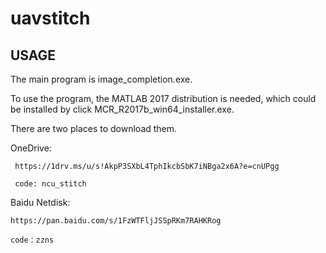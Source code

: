 # uavstitch

## USAGE

The main program is image_completion.exe.

To use the program, the MATLAB 2017 distribution is needed, which could be installed by click MCR_R2017b_win64_installer.exe.

There are two places to download them.

OneDrive: 

     https://1drv.ms/u/s!AkpP3SXbL4TphIkcbSbK7iNBga2x6A?e=cnUPgg
     
     code: ncu_stitch
    
Baidu Netdisk:

    https://pan.baidu.com/s/1FzWTFljJSSpRKm7RAHKRog 

    code：zzns

